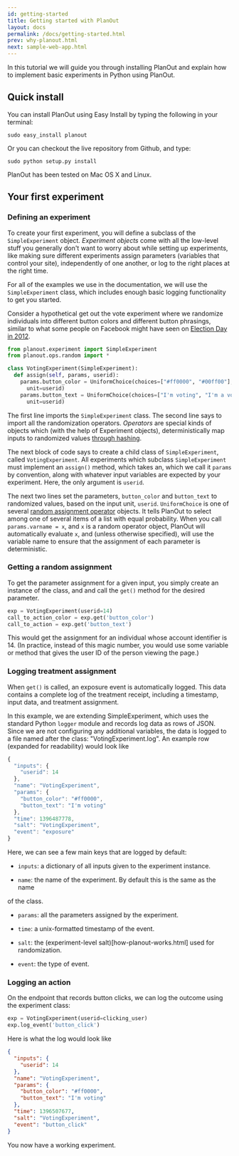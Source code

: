 ```yaml
---
id: getting-started
title: Getting started with PlanOut
layout: docs
permalink: /docs/getting-started.html
prev: why-planout.html
next: sample-web-app.html
---
```


In this tutorial we will guide you through installing PlanOut and explain how
to implement basic experiments in Python using PlanOut.

## Quick install
You can install PlanOut using Easy Install by typing the following in your
terminal:

```
sudo easy_install planout
```

Or you can checkout the live repository from Github, and type:

```
sudo python setup.py install
```

PlanOut has been tested on Mac OS X and Linux.

## Your first experiment

### Defining an experiment
To create your first experiment, you will define a subclass of the
`SimpleExperiment` object. *Experiment objects* come with all the low-level
stuff you generally don't want to worry about while setting up experiments,
like making sure different experiments assign parameters (variables that
control your site), independently of one another, or log to the right
places at the right time.

For all of the examples we use in the documentation, we will use the
`SimpleExperiment` class, which includes enough basic logging functionality to
get you started.

Consider a hypothetical get out the vote experiment where we randomize
individuals into different button colors and different button phrasings,
similar to what some people on Facebook might have seen on [Election Day in 2012](http://newsroom.fb.com/news/2012/11/election-day-2012-on-facebook/).

```python
from planout.experiment import SimpleExperiment
from planout.ops.random import *

class VotingExperiment(SimpleExperiment):
  def assign(self, params, userid):
    params.button_color = UniformChoice(choices=["#ff0000", "#00ff00"],
      unit=userid)
    params.button_text = UniformChoice(choices=["I'm voting", "I'm a voter"],
      unit=userid)
```

The first line imports the `SimpleExperiment` class. The second line says to
import all the randomization operators.  *Operators* are special kinds of
objects which (with the help of Experiment objects), deterministically map
inputs to randomized values [through hashing](how-planout-works.html).

The next block of code says to create a child class of `SimpleExperiment`,
called `VotingExperiment`. All experiments which subclass `SimpleExperiment` must
implement an `assign()` method, which takes an, which we call
it `params` by convention, along with whatever input variables are expected by
your experiment.  Here, the only argument is `userid`.

The next two lines set the parameters, `button_color` and `button_text` to
randomized values, based on the input unit, `userid`. `UniformChoice` is one
of several [random assignment operator](random-operators.html) objects.
It tells PlanOut to select among
one of several items of a list with equal probability.
When you call `params.varname = x`, and `x` is a random operator object, PlanOut
will automatically evaluate `x`, and (unless otherwise specified), will use
the variable name to ensure that the assignment of each parameter is
deterministic.

### Getting a random assignment
To get the parameter assignment for a given input, you simply create an instance of the
class, and and call the `get()` method for the desired parameter.

```python
exp = VotingExperiment(userid=14)
call_to_action_color = exp.get('button_color')
call_to_action = exp.get('button_text')
```

This would get the assignment for an individual whose account identifier is 14.
(In practice, instead of this magic number, you would use some variable or method
that gives the user ID of the person viewing the page.)

### Logging treatment assignment
When `get()` is called, an exposure event is automatically logged.  This
data contains a complete log of the treatment receipt, including a timestamp,
input data, and treatment assignment.

In this example, we are extending SimpleExperiment, which uses the standard
Python `logger` module and records log data as rows of JSON.
Since we are not configuring any additional variables, the data is logged to a
file named after the class: "VotingExperiment.log".
An example row (expanded for readability) would look like


```javascript
{
  "inputs": {
    "userid": 14
  },
  "name": "VotingExperiment",
  "params": {
    "button_color": "#ff0000",
    "button_text": "I'm voting"
  },
  "time": 1396487778,
  "salt": "VotingExperiment",
  "event": "exposure"
}
```

Here, we can see a few main keys that are logged by default:

 * `inputs`: a dictionary of all inputs given to the experiment instance.

 * `name`: the name of the experiment. By default this is the same as the name

 of the class.
 * `params`: all the parameters assigned by the experiment.

 * `time`: a unix-formatted timestamp of the event.

 * `salt`: the (experiment-level salt)[how-planout-works.html] used for randomization.

 * `event`: the type of event.


### Logging an action
On the endpoint that records button clicks, we can log the outcome using the
experiment class:

```python
exp = VotingExperiment(userid=clicking_user)
exp.log_event('button_click')
```

Here is what the log would look like

```json
{
  "inputs": {
    "userid": 14
  },
  "name": "VotingExperiment",
  "params": {
    "button_color": "#ff0000",
    "button_text": "I'm voting"
  },
  "time": 1396507677,
  "salt": "VotingExperiment",
  "event": "button_click"
}
```

You now have a working experiment.
